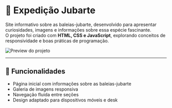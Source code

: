 # 🐋 Expedição Jubarte

Site informativo sobre as baleias-jubarte, desenvolvido para apresentar curiosidades, imagens e informações sobre essa espécie fascinante.  
O projeto foi criado com **HTML, CSS e JavaScript**, explorando conceitos de responsividade e boas práticas de programação.

![Preview do projeto](https://www.viva.bio.br/site2018/wp-content/uploads/2019/03/12_mar_2019.jpg) 

---

## 📌 Funcionalidades
- Página inicial com informações sobre as baleias-jubarte
- Galeria de imagens responsiva
- Navegação fluida entre seções
- Design adaptado para dispositivos móveis e desk
